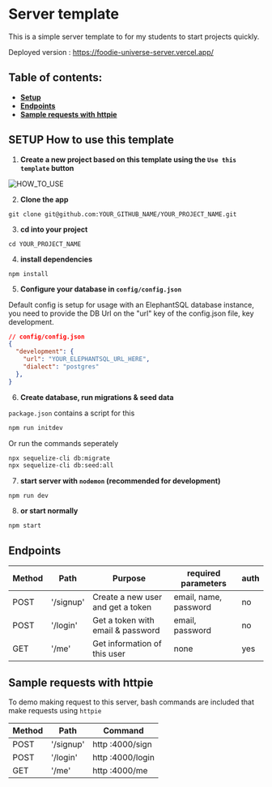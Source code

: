 # Server template

This is a simple server template to for my students to start projects quickly.

Deployed version : https://foodie-universe-server.vercel.app/

## Table of contents:

- **[Setup](#setup-how-to-use-this-template)**
- **[Endpoints](#endpoints)**
- **[Sample requests with httpie](#sample-requests-with-httpie)**

## SETUP How to use this template

1. **Create a new project based on this template using the `Use this template` button**

![HOW_TO_USE](https://user-images.githubusercontent.com/20372832/77003323-70966180-695d-11ea-8abe-b362d57135f3.gif)

2. **Clone the app**

```
git clone git@github.com:YOUR_GITHUB_NAME/YOUR_PROJECT_NAME.git
```

3. **cd into your project**

```
cd YOUR_PROJECT_NAME
```

4. **install dependencies**

```
npm install
```

5. **Configure your database in `config/config.json`**

Default config is setup for usage with an ElephantSQL database instance, you need to provide the DB Url on the "url" key of the config.json file, key development.

```json
// config/config.json
{
  "development": {
    "url": "YOUR_ELEPHANTSQL_URL_HERE",
    "dialect": "postgres"
  },
}
```

6. **Create database, run migrations & seed data**

`package.json` contains a script for this

```bash
npm run initdev
```

Or run the commands seperately

```bash
npx sequelize-cli db:migrate
npx sequelize-cli db:seed:all
```

7. **start server with `nodemon` (recommended for development)**

```
npm run dev
```

8. **or start normally**

```
npm start
```

## Endpoints

| Method | Path                       | Purpose                             | required parameters   | auth |
| ------ | -------------------------- | ----------------------------------- | --------------------- | ---- |
| POST   | '/signup'                  | Create a new user and get a token   | email, name, password | no   |
| POST   | '/login'                   | Get a token with email & password   | email, password       | no   |
| GET    | '/me'                      | Get information of this user        | none                  | yes  |


## Sample requests with httpie

To demo making request to this server, bash commands are included that make requests using `httpie`

| Method | Path                       | Command                           
| ------ | -------------------------- | -----------------------------------
| POST   | '/signup'                  | http :4000/sign   
| POST   | '/login'                   | http :4000/login  
| GET    | '/me'                      | http :4000/me      
